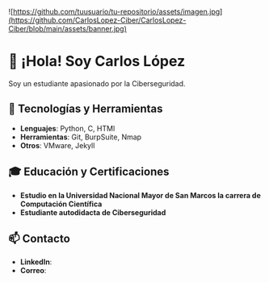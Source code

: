 ![https://github.com/tuusuario/tu-repositorio/assets/imagen.jpg](https://github.com/CarlosLopez-Ciber/CarlosLopez-Ciber/blob/main/assets/banner.jpg)

# 👋 ¡Hola! Soy Carlos López

Soy un estudiante apasionado por la Ciberseguridad.

## 🔧 Tecnologías y Herramientas
- **Lenguajes**: Python, C, HTMl
- **Herramientas**: Git, BurpSuite, Nmap
- **Otros**: VMware, Jekyll

## 🎓 Educación y Certificaciones
- **Estudio en la Universidad Nacional Mayor de San Marcos la carrera de Computación Científica**
- **Estudiante autodidacta de Ciberseguridad**

## 📫 Contacto
- **LinkedIn**:
- **Correo**:
